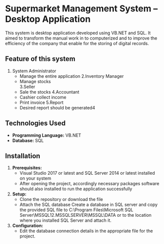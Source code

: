 # Supermarket Management System – Desktop Application 
This system is desktop application developed using VB.NET and SQL.  It aimed to transform the manual work in to computerized and to improve the efficiency of the company that enable for the storing of digital records.   

## Feature of this system
1. System Administrator
    * Manage the entire application
2.Inventory Manager
    * Manage stocks  
3.Seller
     * Sale the stocks 
4.Accountant
    * Cashier collect income
    * Print invoice
5.Report
    * Desired report should be generated4

## Technologies Used
*   **Programming Language:**  VB.NET
*   **Database:**  SQL 
## Installation
1.  **Prerequisites:**
    * Visual Studio 2017 or latest and SQL Server 2014 or latest installed on your system
    * After opening the project, accordingly necessary packages software should also installed to run the application successfully 
2.  **Setup:**
    *   Clone the repository or download the file 
    *   Attach the SQL database 
Create a database in SQL server and copy the provided SQL file to C:\Program Files\Microsoft SQL Server\MSSQL12.MSSQLSERVER\MSSQL\DATA or  to the location where you installed SQL Server and attach it.
3.  **Configuration:**
    *   Edit the database connection details in the appropriate file for the project. 
